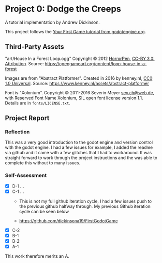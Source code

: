 # Project 0: Dodge the Creeps
A tutorial implementation by Andrew Dickinson.

This project follows the [Your First Game tutorial from
godotengine.org](https://docs.godotengine.org/en/stable/getting_started/first_2d_game/index.html).

## Third-Party Assets

"art/House In a Forest Loop.ogg" Copyright &copy; 2012
[HorrorPen](https://opengameart.org/users/horrorpen), [CC-BY 3.0:
Attribution](http://creativecommons.org/licenses/by/3.0/). Source:
https://opengameart.org/content/loop-house-in-a-forest

Images are from "Abstract Platformer". Created in 2016 by kenney.nl,
[CC0 1.0 Universal](http://creativecommons.org/publicdomain/zero/1.0/). Source:
https://www.kenney.nl/assets/abstract-platformer

Font is "Xolonium". Copyright &copy; 2011-2016 Severin Meyer
<sev.ch@web.de>, with Reserved Font Name Xolonium, SIL open font license
version 1.1. Details are in `fonts/LICENSE.txt`.

## Project Report

### Reflection
This was a very good introduction to the godot engine and version control with the godot engine. I had a few issues for example, I added the readme via github and it
came with a few glitches that I had to workaround. It was straight forward to work through the project instructions and the was able to complete this
without to many issues. 

### Self-Assessment

- [X] D-1 ...
- [X] C-1 ...
    - This is not my full github iteration cycle, I had a few issues push to the previous github halfway through. My previous Github iteration cycle can be seen below
    
    - https://github.com/dickinsona19/FirstGodotGame
- [X] C-2
- [X] B-1 
- [X] B-2
- [X] A-1

This work therefore merits an A.
          
